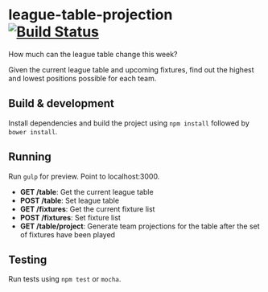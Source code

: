 # league-table-projection [![Build Status](https://travis-ci.org/hamehta3/league-table-projection.svg?branch=master)](https://travis-ci.org/hamehta3/league-table-projection) 

How much can the league table change this week?

Given the current league table and upcoming fixtures, find out the highest and lowest positions possible for each team.

## Build & development

Install dependencies and build the project using `npm install` followed by `bower install`.

## Running

Run `gulp` for preview. Point to localhost:3000.

* **GET /table**: Get the current league table
* **POST /table**: Set league table
* **GET /fixtures**: Get the current fixture list
* **POST /fixtures**: Set fixture list
* **GET /table/project**: Generate team projections for the table after the set of fixtures have been played

## Testing

Run tests using `npm test` or `mocha`.
